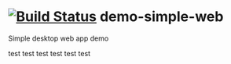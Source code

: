 [![Build Status](https://travis-ci.org/rzhilkibaev/demo-simple-web.png?branch=master)](https://travis-ci.org/rzhilkibaev/demo-simple-web)
demo-simple-web
===============

Simple desktop web app demo

test test test test test test

